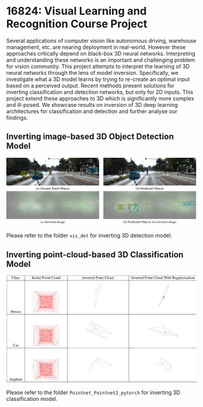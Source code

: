 # 16824: Visual Learning and Recognition Course Project

Several applications of computer vision like autonomous driving, warehouse management, etc. are nearing deployment in real-world. However these approaches critically depend on black-box 3D neural networks. Interpreting and understanding these networks is an important and challenging problem for vision community. This project attempts to interpret the learning of 3D neural networks through the lens of model inversion. Specifically, we investigate what a 3D model learns by trying to re-create an optimal input based on a perceived output. Recent methods present solutions for inverting classification and detection networks, but only for 2D inputs. This project extend these approaches to 3D which is significantly more complex and ill-posed. We showcase results on inversion of 3D deep learning architectures for classification and detection and further analyse our findings.

## Inverting image-based 3D Object Detection Model
![Detection](/resource/detection_inversion.png)

Please refer to the folder `vis_det` for inverting 3D detection model.

## Inverting point-cloud-based 3D Classification Model
![Classfication](/resource/classification_inversion.png)

Please refer to the folder `Pointnet_Pointnet2_pytorch` for inverting 3D classification model.
